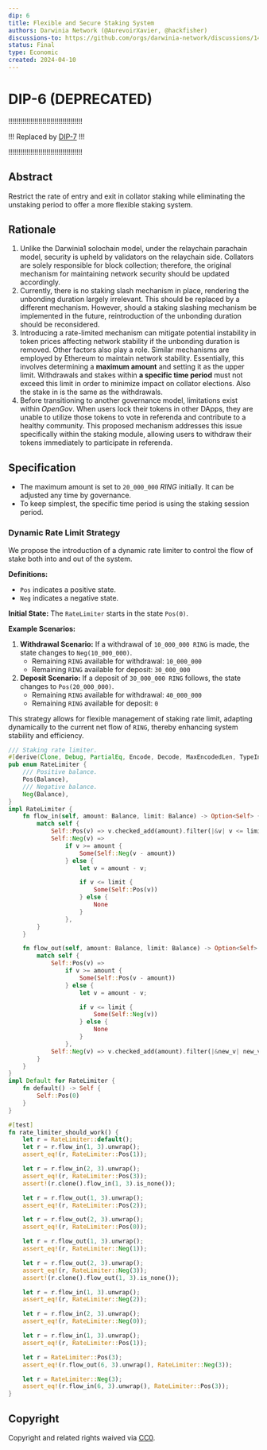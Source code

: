 ```yaml
---
dip: 6
title: Flexible and Secure Staking System
authors: Darwinia Network (@AurevoirXavier, @hackfisher)
discussions-to: https://github.com/orgs/darwinia-network/discussions/1455
status: Final
type: Economic
created: 2024-04-10
---
```



# DIP-6 (DEPRECATED)
!!!!!!!!!!!!!!!!!!!!!!!!!!!!!!!!!!!!!

!!! Replaced by [DIP-7](dip-7.md) !!!

!!!!!!!!!!!!!!!!!!!!!!!!!!!!!!!!!!!!!

## Abstract
Restrict the rate of entry and exit in collator staking while eliminating the unstaking period to offer a more flexible staking system.


## Rationale
1. Unlike the Darwinia1 solochain model, under the relaychain parachain model,
   security is upheld by validators on the relaychain side. Collators are solely responsible for block collection;
   therefore, the original mechanism for maintaining network security should be updated accordingly.
2. Currently, there is no staking slash mechanism in place, rendering the unbonding duration largely irrelevant.
   This should be replaced by a different mechanism. However, should a staking slashing mechanism be implemented in the future,
   reintroduction of the unbonding duration should be reconsidered.
3. Introducing a rate-limited mechanism can mitigate potential instability in token prices affecting network stability
   if the unbonding duration is removed. Other factors also play a role. Similar mechanisms are employed by Ethereum to maintain network stability.
   Essentially, this involves determining a **maximum amount** and setting it as the upper limit.
   Withdrawals and stakes within **a specific time period** must not exceed this limit in order to minimize impact on collator elections. Also the stake in is the same as the withdrawals.
4. Before transitioning to another governance model, limitations exist within *OpenGov*. When users lock their tokens in other DApps,
   they are unable to utilize those tokens to vote in referenda and contribute to a healthy community.
   This proposed mechanism addresses this issue specifically within the staking module, allowing users to withdraw their tokens immediately to participate in referenda.


## Specification
- The maximum amount is set to `20_000_000` *RING* initially. It can be adjusted any time by governance.
- To keep simplest, the specific time period is using the staking session period.

### Dynamic Rate Limit Strategy
We propose the introduction of a dynamic rate limiter to control the flow of stake both into and out of the system.

**Definitions:**
- `Pos` indicates a positive state.
- `Neg` indicates a negative state.

**Initial State:**
The `RateLimiter` starts in the state `Pos(0)`.

**Example Scenarios:**
1. **Withdrawal Scenario:**
   If a withdrawal of `10_000_000 RING` is made, the state changes to `Neg(10_000_000)`.
   - Remaining `RING` available for withdrawal: `10_000_000`
   - Remaining `RING` available for deposit: `30_000_000`
2. **Deposit Scenario:**
   If a deposit of `30_000_000 RING` follows, the state changes to `Pos(20_000_000)`.
   - Remaining `RING` available for withdrawal: `40_000_000`
   - Remaining `RING` available for deposit: `0`

This strategy allows for flexible management of staking rate limit, adapting dynamically to the current net flow of `RING`, thereby enhancing system stability and efficiency.

```rs
/// Staking rate limiter.
#[derive(Clone, Debug, PartialEq, Encode, Decode, MaxEncodedLen, TypeInfo)]
pub enum RateLimiter {
	/// Positive balance.
	Pos(Balance),
	/// Negative balance.
	Neg(Balance),
}
impl RateLimiter {
	fn flow_in(self, amount: Balance, limit: Balance) -> Option<Self> {
		match self {
			Self::Pos(v) => v.checked_add(amount).filter(|&v| v <= limit).map(Self::Pos),
			Self::Neg(v) =>
				if v >= amount {
					Some(Self::Neg(v - amount))
				} else {
					let v = amount - v;

					if v <= limit {
						Some(Self::Pos(v))
					} else {
						None
					}
				},
		}
	}

	fn flow_out(self, amount: Balance, limit: Balance) -> Option<Self> {
		match self {
			Self::Pos(v) =>
				if v >= amount {
					Some(Self::Pos(v - amount))
				} else {
					let v = amount - v;

					if v <= limit {
						Some(Self::Neg(v))
					} else {
						None
					}
				},
			Self::Neg(v) => v.checked_add(amount).filter(|&new_v| new_v <= limit).map(Self::Neg),
		}
	}
}
impl Default for RateLimiter {
	fn default() -> Self {
		Self::Pos(0)
	}
}

#[test]
fn rate_limiter_should_work() {
	let r = RateLimiter::default();
	let r = r.flow_in(1, 3).unwrap();
	assert_eq!(r, RateLimiter::Pos(1));

	let r = r.flow_in(2, 3).unwrap();
	assert_eq!(r, RateLimiter::Pos(3));
	assert!(r.clone().flow_in(1, 3).is_none());

	let r = r.flow_out(1, 3).unwrap();
	assert_eq!(r, RateLimiter::Pos(2));

	let r = r.flow_out(2, 3).unwrap();
	assert_eq!(r, RateLimiter::Pos(0));

	let r = r.flow_out(1, 3).unwrap();
	assert_eq!(r, RateLimiter::Neg(1));

	let r = r.flow_out(2, 3).unwrap();
	assert_eq!(r, RateLimiter::Neg(3));
	assert!(r.clone().flow_out(1, 3).is_none());

	let r = r.flow_in(1, 3).unwrap();
	assert_eq!(r, RateLimiter::Neg(2));

	let r = r.flow_in(2, 3).unwrap();
	assert_eq!(r, RateLimiter::Neg(0));

	let r = r.flow_in(1, 3).unwrap();
	assert_eq!(r, RateLimiter::Pos(1));

	let r = RateLimiter::Pos(3);
	assert_eq!(r.flow_out(6, 3).unwrap(), RateLimiter::Neg(3));

	let r = RateLimiter::Neg(3);
	assert_eq!(r.flow_in(6, 3).unwrap(), RateLimiter::Pos(3));
}
```


## Copyright
Copyright and related rights waived via [CC0](../LICENSE).

